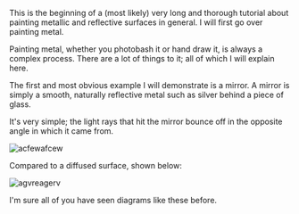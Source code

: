 This is the beginning of a (most likely) very long and thorough tutorial about painting metallic and reflective surfaces in general. I will first go over painting metal.

Painting metal, whether you photobash it or hand draw it, is always a complex process. There are a lot of things to it; all of which I will explain here.

The first and most obvious example I will demonstrate is a mirror. A mirror is simply a smooth, naturally reflective metal such as silver behind a piece of glass.

It's very simple; the light rays that hit the mirror bounce off in the opposite angle in which it came from.

![acfewafcew](https://user-images.githubusercontent.com/54787701/105760415-c180ca00-5f1f-11eb-9ec0-2ef64b27ae42.jpg)

Compared to a diffused surface, shown below:

![agvreagerv](https://user-images.githubusercontent.com/54787701/105760760-3bb14e80-5f20-11eb-9b8a-e182a24542e0.jpg)

I'm sure all of you have seen diagrams like these before.



